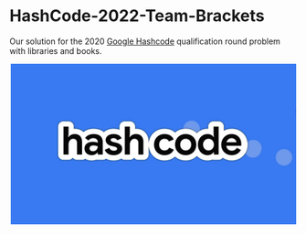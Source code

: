 # HashCode-2022-Team-Brackets
Our solution for the 2020 [Google Hashcode](https://codingcompetitions.withgoogle.com/hashcode) qualification round problem with libraries and books.

<p align="center">
<img src="/images/hashcode.jpg" alt="Hashcode Logo" width="500"/>
</p>
